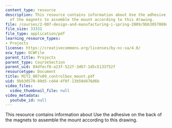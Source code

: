 ```yaml
---
content_type: resource
description: This resource contains information about Use the adhesive on the back
  of the magnets to assemble the mount according to this drawing.
file: /courses/2-007-design-and-manufacturing-i-spring-2009/9bb3057080d5cd444f0f13b50d476d6b_MIT2_007s09_controlbox_mount.pdf
file_size: 33331
file_type: application/pdf
learning_resource_types:
- Projects
license: https://creativecommons.org/licenses/by-nc-sa/4.0/
ocw_type: OCWFile
parent_title: Projects
parent_type: CourseSection
parent_uid: 84dfecf8-a23f-522f-3d67-1d5c5133752f
resourcetype: Document
title: MIT2_007s09_controlbox_mount.pdf
uid: 9bb30570-80d5-cd44-4f0f-13b50d476d6b
video_files:
  video_thumbnail_file: null
video_metadata:
  youtube_id: null
---
```

This resource contains information about Use the adhesive on the back of the magnets to assemble the mount according to this drawing.